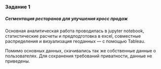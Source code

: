 ### Задание 1
##### Сегментация ресторанов для улучшения кросс продаж

Основная аналитическая работа проводилась в jupyter notebook, статистические расчеты и предподготовка в excel, 
совместные распределения и визуализация геоданных — с помощью Tableau.

Помимо основных данных, скачивались так же собственные данные о пользователях. Для сохранения требований приватности, данные
не приведены.
